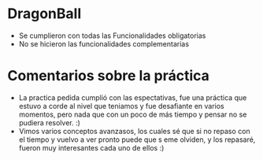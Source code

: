 # DragonBall
- Se cumplieron con todas las Funcionalidades obligatorias
- No se hicieron las funcionalidades complementarias
# Comentarios sobre la práctica
- La practica pedida cumplió con las espectativas, fue una práctica que estuvo a corde al nivel
  que teniamos y fue desafiante en varios momentos, pero nada que con un poco de más tiempo y 
  pensar no se pudiera resolver. :)
- Vimos varios conceptos avanzasos, los cuales sé que si no repaso con el tiempo y vuelvo a ver
  pronto puede que s eme olviden, y los repasaré, fueron muy interesantes cada uno de ellos :)
